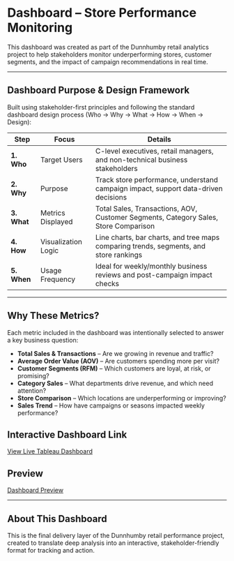 # Dashboard – Store Performance Monitoring

This dashboard was created as part of the Dunnhumby retail analytics project to help stakeholders monitor underperforming stores, customer segments, and the impact of campaign recommendations in real time.

---

## Dashboard Purpose & Design Framework

Built using stakeholder-first principles and following the standard dashboard design process (Who → Why → What → How → When → Design):

| Step | Focus | Details |
|------|-------|---------|
| **1. Who** | Target Users | C-level executives, retail managers, and non-technical business stakeholders |
| **2. Why** | Purpose | Track store performance, understand campaign impact, support data-driven decisions |
| **3. What** | Metrics Displayed | Total Sales, Transactions, AOV, Customer Segments, Category Sales, Store Comparison |
| **4. How** | Visualization Logic | Line charts, bar charts, and tree maps comparing trends, segments, and store rankings |
| **5. When** | Usage Frequency | Ideal for weekly/monthly business reviews and post-campaign impact checks |

---

## Why These Metrics?

Each metric included in the dashboard was intentionally selected to answer a key business question:

- **Total Sales & Transactions** – Are we growing in revenue and traffic?
- **Average Order Value (AOV)** – Are customers spending more per visit?
- **Customer Segments (RFM)** – Which customers are loyal, at risk, or promising?
- **Category Sales** – What departments drive revenue, and which need attention?
- **Store Comparison** – Which locations are underperforming or improving?
- **Sales Trend** – How have campaigns or seasons impacted weekly performance?

## Interactive Dashboard Link

[View Live Tableau Dashboard](https://public.tableau.com/views/DunnhumbyStorePerformanceDashboard/Dashboard1)

## Preview

[Dashboard Preview](./dashboard_screenshot.png)

---

## About This Dashboard

This is the final delivery layer of the Dunnhumby retail performance project, created to translate deep analysis into an interactive, stakeholder-friendly format for tracking and action.
